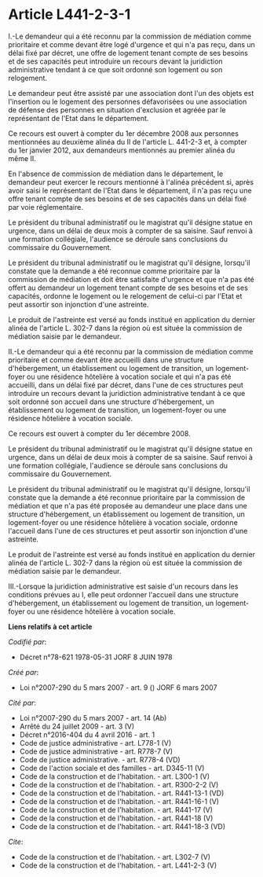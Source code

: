 # Article L441-2-3-1

I.-Le demandeur qui a été reconnu par la commission de médiation comme prioritaire et comme devant être logé d'urgence et qui
n'a pas reçu, dans un délai fixé par décret, une offre de logement tenant compte de ses besoins et de ses capacités peut
introduire un recours devant la juridiction administrative tendant à ce que soit ordonné son logement ou son relogement. 

Le demandeur peut être assisté par une association dont l'un des objets est l'insertion ou le logement des personnes
défavorisées ou une association de défense des personnes en situation d'exclusion et agréée par le représentant de l'Etat
dans le département. 

Ce recours est ouvert à compter du 1er décembre 2008 aux personnes mentionnées au deuxième alinéa du II de l'article L.
441-2-3 et, à compter du 1er janvier 2012, aux demandeurs mentionnés au premier alinéa du même II. 

En l'absence de commission de médiation dans le département, le demandeur peut exercer le recours mentionné à l'alinéa
précédent si, après avoir saisi le représentant de l'Etat dans le département, il n'a pas reçu une offre tenant compte de ses
besoins et de ses capacités dans un délai fixé par voie réglementaire. 

Le président du tribunal administratif ou le magistrat qu'il désigne statue en urgence, dans un délai de deux mois à compter
de sa saisine. Sauf renvoi à une formation collégiale, l'audience se déroule sans conclusions du commissaire du
Gouvernement. 

Le président du tribunal administratif ou le magistrat qu'il désigne, lorsqu'il constate que la demande a été reconnue comme
prioritaire par la commission de médiation et doit être satisfaite d'urgence et que n'a pas été offert au demandeur un
logement tenant compte de ses besoins et de ses capacités, ordonne le logement ou le relogement de celui-ci par l'Etat et
peut assortir son injonction d'une astreinte. 

Le produit de l'astreinte est versé au fonds institué en application du dernier alinéa de l'article L. 302-7 dans la région
où est située la commission de médiation saisie par le demandeur. 

II.-Le demandeur qui a été reconnu par la commission de médiation comme prioritaire et comme devant être accueilli dans une
structure d'hébergement, un établissement ou logement de transition, un logement-foyer ou une résidence hôtelière à vocation
sociale et qui n'a pas été accueilli, dans un délai fixé par décret, dans l'une de ces structures peut introduire un recours
devant la juridiction administrative tendant à ce que soit ordonné son accueil dans une structure d'hébergement, un
établissement ou logement de transition, un logement-foyer ou une résidence hôtelière à vocation sociale. 

Ce recours est ouvert à compter du 1er décembre 2008. 

Le président du tribunal administratif ou le magistrat qu'il désigne statue en urgence, dans un délai de deux mois à compter
de sa saisine. Sauf renvoi à une formation collégiale, l'audience se déroule sans conclusions du commissaire du
Gouvernement. 

Le président du tribunal administratif ou le magistrat qu'il désigne, lorsqu'il constate que la demande a été reconnue
prioritaire par la commission de médiation et que n'a pas été proposée au demandeur une place dans une structure
d'hébergement, un établissement ou logement de transition, un logement-foyer ou une résidence hôtelière à vocation sociale,
ordonne l'accueil dans l'une de ces structures et peut assortir son injonction d'une astreinte. 

Le produit de l'astreinte est versé au fonds institué en application du dernier alinéa de l'article L. 302-7 dans la région
où est située la commission de médiation saisie par le demandeur. 

III.-Lorsque la juridiction administrative est saisie d'un recours dans les conditions prévues au I, elle peut ordonner
l'accueil dans une structure d'hébergement, un établissement ou logement de transition, un logement-foyer ou une résidence
hôtelière à vocation sociale.

**Liens relatifs à cet article**

_Codifié par_:

  - Décret n°78-621 1978-05-31 JORF 8 JUIN 1978

_Créé par_:

  - Loi n°2007-290 du 5 mars 2007 - art. 9 () JORF 6 mars 2007

_Cité par_:

  - Loi n°2007-290 du 5 mars 2007 - art. 14 (Ab)
  - Arrêté du 24 juillet 2009 - art. 3 (V)
  - Décret n°2016-404 du 4 avril 2016 - art. 1
  - Code de justice administrative - art. L778-1 (V)
  - Code de justice administrative - art. R778-7 (V)
  - Code de justice administrative. - art. R778-4 (VD)
  - Code de l'action sociale et des familles - art. D345-11 (V)
  - Code de la construction et de l'habitation. - art. L300-1 (V)
  - Code de la construction et de l'habitation. - art. R300-2-2 (V)
  - Code de la construction et de l'habitation. - art. R441-13-1 (VD)
  - Code de la construction et de l'habitation. - art. R441-16-1 (V)
  - Code de la construction et de l'habitation. - art. R441-17 (V)
  - Code de la construction et de l'habitation. - art. R441-18 (V)
  - Code de la construction et de l'habitation. - art. R441-18-3 (VD)

_Cite_:

  - Code de la construction et de l'habitation. - art. L302-7 (V)
  - Code de la construction et de l'habitation. - art. L441-2-3 (V)
